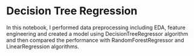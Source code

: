 # Decision Tree Regression
In this notebook, I performed data preprocessing including EDA, feature engineering and created a model using DecisionTreeRegressor algorithm and then compared the performance with RandomForestRegressor and LinearRegression algorithms.
